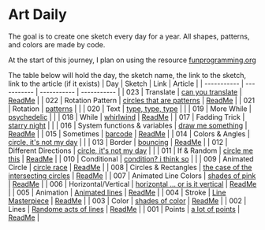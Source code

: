 # Art Daily
The goal is to create one sketch every day for a year. All shapes, patterns, and colors are made by code. 

At the start of this journey, I plan on using the resource [funprogramming.org ](https://funprogramming.org/)

The table below will hold the day, the sketch name, the link to the sketch, link to the article (if it exists)
| Day      | Sketch | Link      | Article |
| ----------- | ----------- | ----------- | ----------- |
| 023      | Translate       | [can you translate](https://athoug.github.io/art-daily/art/day-023/index.html)      |    [ReadMe](https://github.com/athoug/art-daily/tree/main/art/day-023)    |
| 022      | Rotation Pattern       | [circles that are patterns](https://athoug.github.io/art-daily/art/day-022/index.html)      |    [ReadMe](https://github.com/athoug/art-daily/tree/main/art/day-022)    |
| 021      | Rotation       | [patterns](https://athoug.github.io/art-daily/art/day-021/index.html)      |    |
| 020      | Text       | [type, type, type](https://athoug.github.io/art-daily/art/day-020/index.html)      |    |
| 019      | More While       | [psychedelic](https://athoug.github.io/art-daily/art/day-019/index.html)      |    |
| 018      | While       | [whirlwind](https://athoug.github.io/art-daily/art/day-018/index.html)      |    [ReadMe](https://github.com/athoug/art-daily/tree/main/art/day-018)    |
| 017      | Fadding Trick       | [starry night](https://athoug.github.io/art-daily/art/day-017/index.html)      |    |
| 016      | System functions & variables       | [draw me something](https://athoug.github.io/art-daily/art/day-016/index.html)      |    [ReadMe](https://github.com/athoug/art-daily/tree/main/art/day-016)    |
| 015      | Sometimes       | [barcode](https://athoug.github.io/art-daily/art/day-015/index.html)      |    [ReadMe](https://github.com/athoug/art-daily/tree/main/art/day-015)    |
| 014      | Colors & Angles      | [circle, it's not my day](https://athoug.github.io/art-daily/art/day-014/index.html)      |     |
| 013      | Border       | [bouncing](https://athoug.github.io/art-daily/art/day-013/index.html)      |    [ReadMe](https://github.com/athoug/art-daily/tree/main/art/day-013)    |
| 012      | Different Directions      | [circle, it's not my day](https://athoug.github.io/art-daily/art/day-012/index.html)      |     |
| 011      | If & Random       | [circle me this](https://athoug.github.io/art-daily/art/day-011/index.html)      |    [ReadMe](https://github.com/athoug/art-daily/tree/main/art/day-011)    |
| 010      | Conditional       | [condition? i think so](https://athoug.github.io/art-daily/art/day-010/index.html)      |       |
| 009      | Animated Circle       | [circle race](https://athoug.github.io/art-daily/art/day-009/index.html)      |    [ReadMe](https://github.com/athoug/art-daily/tree/main/art/day-009)    |
| 008      | Circles & Rectangles       | [the case of the intersecting circles](https://athoug.github.io/art-daily/art/day-008/index-2.html)      |    [ReadMe](https://github.com/athoug/art-daily/tree/main/art/day-008)    |
| 007      | Animated Line Colors       | [shades of pink](https://athoug.github.io/art-daily/art/day-007/index.html)      |    [ReadMe](https://github.com/athoug/art-daily/tree/main/art/day-007)    |
| 006      | Horizontal/Vertical       | [horizontal ... or is it vertical](https://athoug.github.io/art-daily/art/day-006/index.html)      |    [ReadMe](https://github.com/athoug/art-daily/tree/main/art/day-006)    |
| 005      | Animation       | [Animated lines](https://athoug.github.io/art-daily/art/day-005/index.html)      |    [ReadMe](https://github.com/athoug/art-daily/tree/main/art/day-005)    |
| 004      | Stroke       | [Line Masterpiece](https://athoug.github.io/art-daily/art/day-004/index-5.html)      |    [ReadMe](https://github.com/athoug/art-daily/tree/main/art/day-004)    |
| 003      | Color       | [shades of color](https://athoug.github.io/art-daily/art/day-003/)      |    [ReadMe](https://github.com/athoug/art-daily/tree/main/art/day-003)    |
| 002      | Lines      | [Randome acts of lines](https://athoug.github.io/art-daily/art/day-002/index-3.html)       |   [ReadMe](https://github.com/athoug/art-daily/tree/main/art/day-002)     |
| 001      | Points       | [a lot of points](https://athoug.github.io/art-daily/art/day-001/)     |    [ReadMe](https://github.com/athoug/art-daily/tree/main/art/day-001)    |
